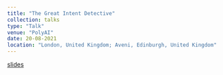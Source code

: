 ```yaml
---
title: "The Great Intent Detective"
collection: talks
type: "Talk"
venue: "PolyAI"
date: 20-08-2021
location: "London, United Kingdom; Aveni, Edinburgh, United Kingdom"
---
```


[slides](https://docs.google.com/presentation/d/1-nTK3_B45iOX4yzchX9sK6kfMuYZP9dC4Qi-20oGsok/edit?usp=sharing)